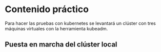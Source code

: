 # Contenido práctico

Para hacer las pruebas con kubernetes se levantará un clúster con tres máquinas virtuales con la herramienta kubeadm.

## Puesta en marcha del clúster local



